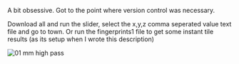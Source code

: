 A bit obsessive. Got to the point where version control was necessary. 

Download all and run the slider, select the x,y,z comma seperated value text file and go to town. Or run the fingerprints1 file to get some instant tile results (as its setup when I wrote this description) 

![01 mm high pass](https://user-images.githubusercontent.com/41928151/156450953-c8ae799b-be52-4c3d-a040-85554dfa2056.PNG)
